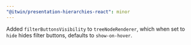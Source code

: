 ```yaml
---
"@itwin/presentation-hierarchies-react": minor
---
```


Added `filterButtonsVisibility` to `treeNodeRenderer`, which when set to `hide` hides filter buttons, defaults to `show-on-hover`.
